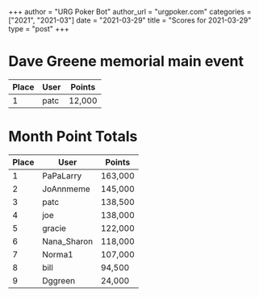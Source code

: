 +++
author = "URG Poker Bot"
author_url = "urgpoker.com"
categories = ["2021", "2021-03"]
date = "2021-03-29"
title = "Scores for 2021-03-29"
type = "post"
+++
# Dave Greene memorial main event

| Place | User | Points |
|-------|------|--------|
| 1 | patc | 12,000 |

# Month Point Totals

| Place | User | Points |
|-------|------|--------|
| 1 | PaPaLarry | 163,000 |
| 2 | JoAnnmeme | 145,000 |
| 3 | patc | 138,500 |
| 4 | joe | 138,000 |
| 5 | gracie | 122,000 |
| 6 | Nana_Sharon | 118,000 |
| 7 | Norma1 | 107,000 |
| 8 | bill | 94,500 |
| 9 | Dggreen | 24,000 |
